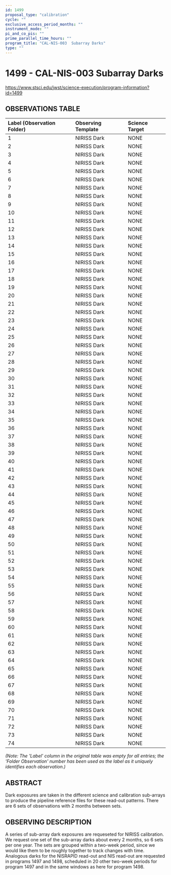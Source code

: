 ```yaml
---
id: 1499
proposal_type: "calibration"
cycle: ""
exclusive_access_period_months: ""
instrument_mode: ""
pi_and_co_pis: ""
prime_parallel_time_hours: ""
program_title: "CAL-NIS-003  Subarray Darks"
type: ""
---
```

# 1499 - CAL-NIS-003  Subarray Darks
https://www.stsci.edu/jwst/science-execution/program-information?id=1499
## OBSERVATIONS TABLE
| Label (Observation Folder) | Observing Template | Science Target |
| :------------------------- | :----------------- | :------------- |
| 1                          | NIRISS Dark        | NONE           |
| 2                          | NIRISS Dark        | NONE           |
| 3                          | NIRISS Dark        | NONE           |
| 4                          | NIRISS Dark        | NONE           |
| 5                          | NIRISS Dark        | NONE           |
| 6                          | NIRISS Dark        | NONE           |
| 7                          | NIRISS Dark        | NONE           |
| 8                          | NIRISS Dark        | NONE           |
| 9                          | NIRISS Dark        | NONE           |
| 10                         | NIRISS Dark        | NONE           |
| 11                         | NIRISS Dark        | NONE           |
| 12                         | NIRISS Dark        | NONE           |
| 13                         | NIRISS Dark        | NONE           |
| 14                         | NIRISS Dark        | NONE           |
| 15                         | NIRISS Dark        | NONE           |
| 16                         | NIRISS Dark        | NONE           |
| 17                         | NIRISS Dark        | NONE           |
| 18                         | NIRISS Dark        | NONE           |
| 19                         | NIRISS Dark        | NONE           |
| 20                         | NIRISS Dark        | NONE           |
| 21                         | NIRISS Dark        | NONE           |
| 22                         | NIRISS Dark        | NONE           |
| 23                         | NIRISS Dark        | NONE           |
| 24                         | NIRISS Dark        | NONE           |
| 25                         | NIRISS Dark        | NONE           |
| 26                         | NIRISS Dark        | NONE           |
| 27                         | NIRISS Dark        | NONE           |
| 28                         | NIRISS Dark        | NONE           |
| 29                         | NIRISS Dark        | NONE           |
| 30                         | NIRISS Dark        | NONE           |
| 31                         | NIRISS Dark        | NONE           |
| 32                         | NIRISS Dark        | NONE           |
| 33                         | NIRISS Dark        | NONE           |
| 34                         | NIRISS Dark        | NONE           |
| 35                         | NIRISS Dark        | NONE           |
| 36                         | NIRISS Dark        | NONE           |
| 37                         | NIRISS Dark        | NONE           |
| 38                         | NIRISS Dark        | NONE           |
| 39                         | NIRISS Dark        | NONE           |
| 40                         | NIRISS Dark        | NONE           |
| 41                         | NIRISS Dark        | NONE           |
| 42                         | NIRISS Dark        | NONE           |
| 43                         | NIRISS Dark        | NONE           |
| 44                         | NIRISS Dark        | NONE           |
| 45                         | NIRISS Dark        | NONE           |
| 46                         | NIRISS Dark        | NONE           |
| 47                         | NIRISS Dark        | NONE           |
| 48                         | NIRISS Dark        | NONE           |
| 49                         | NIRISS Dark        | NONE           |
| 50                         | NIRISS Dark        | NONE           |
| 51                         | NIRISS Dark        | NONE           |
| 52                         | NIRISS Dark        | NONE           |
| 53                         | NIRISS Dark        | NONE           |
| 54                         | NIRISS Dark        | NONE           |
| 55                         | NIRISS Dark        | NONE           |
| 56                         | NIRISS Dark        | NONE           |
| 57                         | NIRISS Dark        | NONE           |
| 58                         | NIRISS Dark        | NONE           |
| 59                         | NIRISS Dark        | NONE           |
| 60                         | NIRISS Dark        | NONE           |
| 61                         | NIRISS Dark        | NONE           |
| 62                         | NIRISS Dark        | NONE           |
| 63                         | NIRISS Dark        | NONE           |
| 64                         | NIRISS Dark        | NONE           |
| 65                         | NIRISS Dark        | NONE           |
| 66                         | NIRISS Dark        | NONE           |
| 67                         | NIRISS Dark        | NONE           |
| 68                         | NIRISS Dark        | NONE           |
| 69                         | NIRISS Dark        | NONE           |
| 70                         | NIRISS Dark        | NONE           |
| 71                         | NIRISS Dark        | NONE           |
| 72                         | NIRISS Dark        | NONE           |
| 73                         | NIRISS Dark        | NONE           |
| 74                         | NIRISS Dark        | NONE           |

*(Note: The 'Label' column in the original table was empty for all entries; the 'Folder Observation' number has been used as the label as it uniquely identifies each observation.)*

## ABSTRACT

Dark exposures are taken in the different science and calibration sub-arrays to produce the pipeline reference files for these read-out patterns. There are 6 sets of observations with 2 months between sets.

## OBSERVING DESCRIPTION

A series of sub-array dark exposures are requeseted for NIRISS calibration. We request one set of the sub-array darks about every 2 months, so 6 sets per one year. The sets are grouped within a two-week period, since we would like them to be roughly together to track changes with time. Analogous darks for the NISRAPID read-out and NIS read-out are requested in programs 1497 and 1498, scheduled in 20 other two-week periods for program 1497 and in the same windows as here for program 1498.